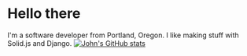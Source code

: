 # Hello there


I'm a software developer from Portland, Oregon. I like making stuff with Solid.js and Django.
[![John's GitHub stats](https://github-readme-stats.vercel.app/api?username=johnmatthiggins)](https://github.com/johnmatthiggins/johnmatthiggins)
